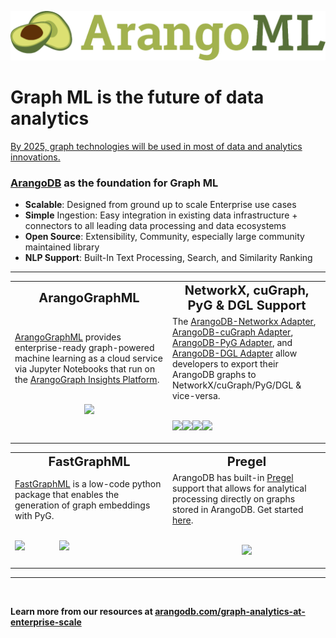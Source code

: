 ![](/assets/logo.png)

# Graph ML is the future of data analytics

[By 2025, graph technologies will be used in most of data and analytics innovations.](https://www.techrepublic.com/article/gartner-top-10-data-and-analytics-technology-trends-for-2021/)

<!-- <img height="210" align="right" src="/assets/arangoml.jpeg" />
 -->
### [ArangoDB](https://www.arangodb.com/) as the foundation for Graph ML
* **Scalable**: Designed from ground up to scale Enterprise use cases 
* **Simple** Ingestion: Easy integration in existing data infrastructure + connectors to all leading data processing and data ecosystems
* **Open Source**: Extensibility, Community, especially large community maintained library
* **NLP Support**: Built-In Text Processing, Search, and Similarity Ranking

---
<table>
 <tr>
    <td align="center" width="50%"><b style="font-size:20px">ArangoGraphML</b></td>
    <td align="center" width="50%"><b style="font-size:20px">NetworkX, cuGraph, PyG & DGL Support</b></td>
 </tr>
 <tr>
    <td>
        <div>
          <a href="https://docs.arangodb.com/3.11/data-science/graphml/#arangographml">ArangoGraphML</a> provides enterprise-ready graph-powered machine learning as a cloud service via Jupyter Notebooks that run on the <a href="https://cloud.arangodb.com/"> ArangoGraph Insights Platform</a>.
          <br></br>
          <p align="center"><img width="65%" src="https://raw.githubusercontent.com/arangoml/arangopipe/master/assets/logos/ArangoML_Pipleline_Overview.jpg" /></p>
        </div>
    </td>
    <td>
        <div>
          The <a href="https://github.com/arangoml/networkx-adapter">ArangoDB-Networkx Adapter</a>, <a href="https://github.com/arangoml/cugraph-adapter">ArangoDB-cuGraph Adapter</a>, <a href="https://github.com/arangoml/pyg-adapter">ArangoDB-PyG Adapter</a>, and <a href="https://github.com/arangoml/dgl-adapter">ArangoDB-DGL Adapter</a> allow developers to export their ArangoDB graphs to NetworkX/cuGraph/PyG/DGL & vice-versa.
        </div>
        <br/>
        <p style="display: flex" align="center">
          <a href="https://github.com/arangoml/networkx-adapter"><img width="20%" src="https://avatars.githubusercontent.com/u/388785?s=280&v=4"/></a>
          <a href="https://github.com/arangoml/cugraph-adapter"><img width="20%" src="https://avatars.githubusercontent.com/u/43887749?s=200&v=4"/></a>
          <a href="https://github.com/arangoml/pyg-adapter"><img width="20%" src="https://avatars.githubusercontent.com/u/89995122?s=200&v=4"/></a>
          <a href="https://github.com/arangoml/dgl-adapter"><img width="20%" src="https://avatars.githubusercontent.com/u/11508361?s=200&v=4"/></a>
        </p>
    </td>
 </tr>
</table>

<table>
 <tr>
    <td align="center" width="33%"><b style="font-size:20px">FastGraphML</b></td>
    <td align="center" width="33%"><b style="font-size:20px">Pregel</b></td>
 </tr>
 <tr>
    <td>
        <div>
          <a href="https://github.com/arangoml/fastgraphml">FastGraphML</a> is a low-code python package that enables the generation of graph embeddings with PyG.
          <br></br>
          <p style="display: flex" align="center">
            <img width="30%" src="https://avatars.githubusercontent.com/u/5547849?s=200&v=4"/>
            <img width="30%" src="https://avatars.githubusercontent.com/u/89995122?s=200&v=4"/>
          </p>
        </div>
    </td>
    <td>
        <div>
          ArangoDB has built-in <a href="https://blog.acolyer.org/2015/05/26/pregel-a-system-for-large-scale-graph-processing/">Pregel</a> support that allows for analytical processing directly on graphs stored in ArangoDB. Get started <a href="https://www.arangodb.com/docs/stable/graphs-pregel.html">here</a>.
         <br></br>
         <p align="center"><img height="135vh" src="https://cdn-icons-png.flaticon.com/512/1555/1555855.png" /></p>
        </div>
     </td>
 </tr>
</table>

---
<br/>

**Learn more from our resources at [arangodb.com/graph-analytics-at-enterprise-scale](https://www.arangodb.com/graph-analytics-at-enterprise-scale/)**

